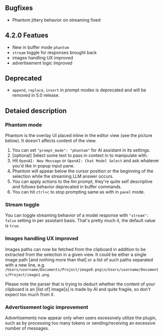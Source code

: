 
## Bugfixes

- Phantom jittery behavior on streaming fixed

## 4.2.0 Featues

- New in buffer mode `phantom`
- `stream` toggle for responses brought back
- images handling UX improved
- advertisement logic improved

## Deprecated
- `append`, `replace`, `insert` in prompt modes is deprecated and will be removed in 5.0 release.

## Detaied description

### Phantom mode

Phantom is the overlay UI placed inline in the editor view (see the picture below). It doesn't affects content of the view. 

1. You can set `"prompt_mode": "phantom"` for AI assistant in its settings.
2. [optional] Select some text to pass in context in to manipulate with.
3. Hit `OpenAI: New Message` or `OpenAI: Chat Model Select` and ask whatever you'd like in popup input pane.
4. Phantom will appear below the cursor position or the beginning of the selection while the streaming LLM answer occurs.
5. You can apply actions to the llm prompt, they're quite self descriptive and follows behavior deprecated in buffer commands.
6. You can hit `ctrl+c` to stop prompting same as with in `panel` mode.

### Stream toggle

You can toggle streaming behavior of a model response with `"stream": false` setting in per assistant basis. That's pretty much it, the default value is `true`.

### Images handling UX improved

Images paths can now be fetched from the clipboard in addition to be extracted from the selection in a given view. It could be either a single image path [and nothing more than that] or a list of such paths separated with a new line, e.g. `/Users/username/Documents/Project/image0.png\n/Users/username/Documents/Project/image1.png`.

Please note the parser that is trying to deduct whether the content of your clipboard is an [list of] image[s] is made by AI and quite fragile, so don't expect too much from it.

### Advertisement logic improvement

Advertisements now appear only when users excessively utilize the plugin, such as by processing too many tokens or sending/receiving an excessive number of messages.
